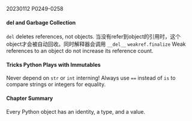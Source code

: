 20230112    P0249-0258
#### del and Garbage Collection
`del` deletes references, not objects.
当没有refer到object的引用时，这个object才会被自动回收。同时解释器会调用 `__del__`
`weakref.finalize`
Weak references to an object do not increase its reference count.


#### Tricks Python Plays with Immutables


Never depend on `str` or `int` interning! Always use `==` instead of `is` to compare strings or integers for equality.

#### Chapter Summary

Every Python object has an identity, a type, and a value.
